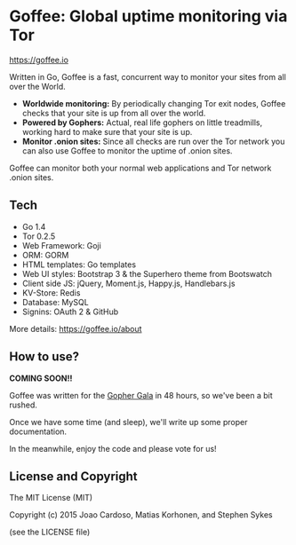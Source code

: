 # Goffee: Global uptime monitoring via Tor

<https://goffee.io>

Written in Go, Goffee is a fast, concurrent way to monitor your sites from all over the World.

* **Worldwide monitoring:** By periodically changing Tor exit nodes, Goffee checks that your site is up from all over the world.
* **Powered by Gophers:** Actual, real life gophers on little treadmills, working hard to make sure that your site is up.
* **Monitor .onion sites:** Since all checks are run over the Tor network you can also use Goffee to monitor the uptime of .onion sites.

Goffee can monitor both your normal web applications and Tor network .onion sites.

## Tech

* Go 1.4
* Tor 0.2.5
* Web Framework: Goji
* ORM: GORM
* HTML templates: Go templates
* Web UI styles: Bootstrap 3 & the Superhero theme from Bootswatch
* Client side JS: jQuery, Moment.js, Happy.js, Handlebars.js
* KV-Store: Redis
* Database: MySQL
* Signins: OAuth 2 & GitHub

More details: <https://goffee.io/about>

## How to use?

**COMING SOON!!**

Goffee was written for the [Gopher Gala](http://gophergala.com/) in 48 hours, so we've been a bit rushed.

Once we have some time (and sleep), we'll write up some proper documentation.

In the meanwhile, enjoy the code and please vote for us!

## License and Copyright

The MIT License (MIT)

Copyright (c) 2015 Joao Cardoso, Matias Korhonen, and Stephen Sykes

(see the LICENSE file)
